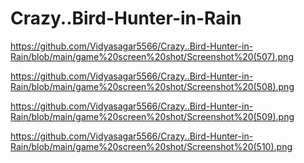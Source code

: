 # Crazy..Bird-Hunter-in-Rain





https://github.com/Vidyasagar5566/Crazy..Bird-Hunter-in-Rain/blob/main/game%20screen%20shot/Screenshot%20(507).png


https://github.com/Vidyasagar5566/Crazy..Bird-Hunter-in-Rain/blob/main/game%20screen%20shot/Screenshot%20(508).png


https://github.com/Vidyasagar5566/Crazy..Bird-Hunter-in-Rain/blob/main/game%20screen%20shot/Screenshot%20(509).png


https://github.com/Vidyasagar5566/Crazy..Bird-Hunter-in-Rain/blob/main/game%20screen%20shot/Screenshot%20(510).png
